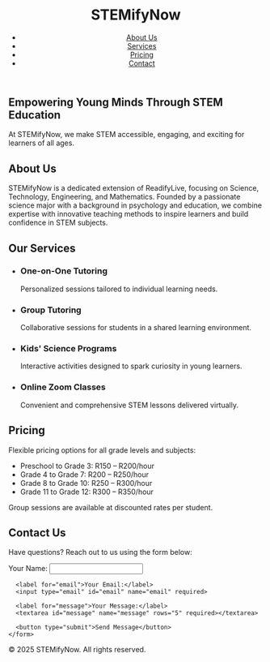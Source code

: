 <!DOCTYPE html>
<html lang="en">

<head>
  <meta charset="UTF-8">
  <meta name="viewport" content="width=device-width, initial-scale=1.0">
  <title>STEMifyNow</title>
</head>

<body>
  <header>
    <h1>STEMifyNow</h1>
    <nav>
      <ul>
        <li><a href="#about">About Us</a></li>
        <li><a href="#services">Services</a></li>
        <li><a href="#pricing">Pricing</a></li>
        <li><a href="#contact">Contact</a></li>
      </ul>
    </nav>
  </header>

  <section id="hero">
    <h1>Empowering Young Minds Through STEM Education</h1>
    <p>At STEMifyNow, we make STEM accessible, engaging, and exciting for learners of all ages.</p>
  </section>

  <section id="about">
    <h2>About Us</h2>
    <p>STEMifyNow is a dedicated extension of ReadifyLive, focusing on Science, Technology, Engineering, and Mathematics. Founded by a passionate science major with a background in psychology and education, we combine expertise with innovative teaching methods to inspire learners and build confidence in STEM subjects.</p>
  </section>

  <section id="services">
    <h2>Our Services</h2>
    <ul>
      <li>
        <h3>One-on-One Tutoring</h3>
        <p>Personalized sessions tailored to individual learning needs.</p>
      </li>
      <li>
        <h3>Group Tutoring</h3>
        <p>Collaborative sessions for students in a shared learning environment.</p>
      </li>
      <li>
        <h3>Kids' Science Programs</h3>
        <p>Interactive activities designed to spark curiosity in young learners.</p>
      </li>
      <li>
        <h3>Online Zoom Classes</h3>
        <p>Convenient and comprehensive STEM lessons delivered virtually.</p>
      </li>
    </ul>
  </section>

  <section id="pricing">
    <h2>Pricing</h2>
    <p>Flexible pricing options for all grade levels and subjects:</p>
    <ul>
      <li>Preschool to Grade 3: R150 – R200/hour</li>
      <li>Grade 4 to Grade 7: R200 – R250/hour</li>
      <li>Grade 8 to Grade 10: R250 – R300/hour</li>
      <li>Grade 11 to Grade 12: R300 – R350/hour</li>
    </ul>
    <p>Group sessions are available at discounted rates per student.</p>
  </section>

  <section id="contact">
    <h2>Contact Us</h2>
    <p>Have questions? Reach out to us using the form below:</p>
    <form>
      <label for="name">Your Name:</label>
      <input type="text" id="name" name="name" required>

      <label for="email">Your Email:</label>
      <input type="email" id="email" name="email" required>

      <label for="message">Your Message:</label>
      <textarea id="message" name="message" rows="5" required></textarea>

      <button type="submit">Send Message</button>
    </form>
  </section>

  <footer>
    <p>&copy; 2025 STEMifyNow. All rights reserved.</p>
  </footer>
</body>

</html>
